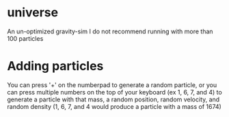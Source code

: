 # universe
An un-optimized gravity-sim
I do not recommend running with more than 100 particles

# Adding particles
You can press '+' on the numberpad to generate a random particle, or you can press multiple numbers on the top of your keyboard (ex 1, 6, 7, and 4) to generate a particle with that mass, a random position, random velocity, and random density
(1, 6, 7, and 4 would produce a particle with a mass of 1674)
